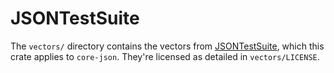 # JSONTestSuite

The `vectors/` directory contains the vectors from
[JSONTestSuite](https://github.com/nst/JSONTestSuite), which this crate applies
to `core-json`. They're licensed as detailed in `vectors/LICENSE`.
